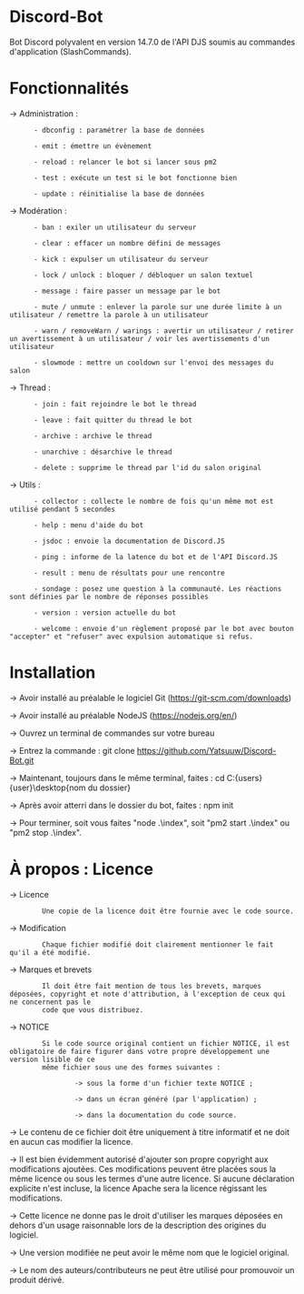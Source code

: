 # Discord-Bot
Bot Discord polyvalent en version 14.7.0 de l'API DJS soumis au commandes d'application (SlashCommands).

# Fonctionnalités
-> Administration :

          - dbconfig : paramétrer la base de données
          
          - emit : émettre un évènement 
          
          - reload : relancer le bot si lancer sous pm2
          
          - test : exécute un test si le bot fonctionne bien
          
          - update : réinitialise la base de données

-> Modération :

          - ban : exiler un utilisateur du serveur
          
          - clear : effacer un nombre défini de messages
          
          - kick : expulser un utilisateur du serveur
          
          - lock / unlock : bloquer / débloquer un salon textuel
          
          - message : faire passer un message par le bot
          
          - mute / unmute : enlever la parole sur une durée limite à un utilisateur / remettre la parole à un utilisateur
          
          - warn / removeWarn / warings : avertir un utilisateur / retirer un avertissement à un utilisateur / voir les avertissements d'un utilisateur
          
          - slowmode : mettre un cooldown sur l'envoi des messages du salon 

-> Thread : 

          - join : fait rejoindre le bot le thread
          
          - leave : fait quitter du thread le bot
          
          - archive : archive le thread
          
          - unarchive : désarchive le thread
          
          - delete : supprime le thread par l'id du salon original

-> Utils :

          - collector : collecte le nombre de fois qu'un même mot est utilisé pendant 5 secondes
          
          - help : menu d'aide du bot 
          
          - jsdoc : envoie la documentation de Discord.JS
          
          - ping : informe de la latence du bot et de l'API Discord.JS
          
          - result : menu de résultats pour une rencontre
          
          - sondage : posez une question à la communauté. Les réactions sont définies par le nombre de réponses possibles
          
          - version : version actuelle du bot
          
          - welcome : envoie d'un règlement proposé par le bot avec bouton "accepter" et "refuser" avec expulsion automatique si refus.

# Installation

-> Avoir installé au préalable le logiciel Git (https://git-scm.com/downloads)

-> Avoir installé au préalable NodeJS (https://nodejs.org/en/)

-> Ouvrez un terminal de commandes sur votre bureau

-> Entrez la commande : git clone https://github.com/Yatsuuw/Discord-Bot.git

-> Maintenant, toujours dans le même terminal, faites : cd C:\{users}\{user}\desktop\{nom du dossier}

-> Après avoir atterri dans le dossier du bot, faites : npm init

-> Pour terminer, soit vous faites "node .\index", soit "pm2 start .\index" ou "pm2 stop .\index".

# À propos : Licence

-> Licence

            Une copie de la licence doit être fournie avec le code source.
-> Modification

            Chaque fichier modifié doit clairement mentionner le fait qu'il a été modifié.
-> Marques et brevets

            Il doit être fait mention de tous les brevets, marques déposées, copyright et note d'attribution, à l'exception de ceux qui ne concernent pas le
            code que vous distribuez.
-> NOTICE

            Si le code source original contient un fichier NOTICE, il est obligatoire de faire figurer dans votre propre développement une version lisible de ce
            même fichier sous une des formes suivantes :
            
                    -> sous la forme d'un fichier texte NOTICE ;
                    
                    -> dans un écran généré (par l'application) ;
                    
                    -> dans la documentation du code source.

-> Le contenu de ce fichier doit être uniquement à titre informatif et ne doit en aucun cas modifier la licence.

-> Il est bien évidemment autorisé d'ajouter son propre copyright aux modifications ajoutées. Ces modifications peuvent être placées sous la même licence ou
   sous les termes d'une autre licence. Si aucune déclaration explicite n'est incluse, la licence Apache sera la licence régissant les modifications.

-> Cette licence ne donne pas le droit d'utiliser les marques déposées en dehors d'un usage raisonnable lors de la description des origines du logiciel.

-> Une version modifiée ne peut avoir le même nom que le logiciel original.

-> Le nom des auteurs/contributeurs ne peut être utilisé pour promouvoir un produit dérivé. 
